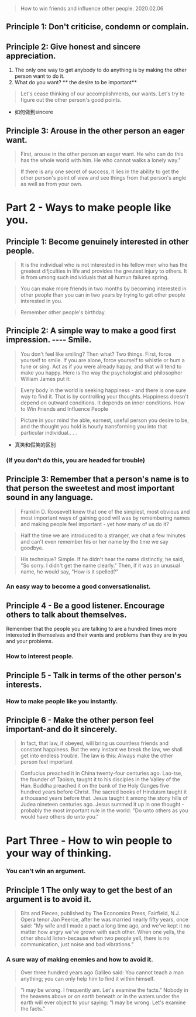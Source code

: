 >How to win friends and influence other people.
> 2020.02.06

## Principle 1: Don't criticise, condemn or complain.

## Principle 2: Give honest and sincere appreciation.
1. The only one way to get anybody to do anything is by making the other person want to do it.
2. What do you want? ** the desire to be important**
> Let's cease thinking of our accomplishments, our wants. Let's try to figure out the other person's good points.

- 如何做到sincere

## Principle 3: Arouse in the other person an eager want.

>First, arouse in the other person an eager want. He who can do this has the whole world with him. He who cannot walks a lonely way."


> If there is any one secret of success, it lies in the ability to get the other person's point of view and see things from that person's angle as well as from your own.



# Part 2 - Ways to make people like you.

## Principle 1: Become genuinely interested in other people.
>It is the individual who is not interested in his fellow men who has the greatest difjculties in life and provides the greutest injury to others. It is from umong such individuals that all humun failures spring.

>You can make more friends in two months by becoming interested in other people than you can in two years by trying to get other people interested in you.

> Remember other people's birthday.

## Principle 2: A simple way to make a good first impression. ---- Smile.

>You don't feel like smiling? Then what? Two things. First, force yourself to smile. If you are alone, force yourself to whistle or hum a tune or sing. Act as if you were already happy, and that will tend to make you happy. Here is the way the psychologist and philosopher William James put it:

>Every body in the world is seeking happiness - and there is one sure way to find it. That is by controlling your thoughts. Happiness doesn't depend on outward conditions. It depends on inner conditions.
How to Win Friends and Influence People

> Picture in your mind the able, earnest, useful person you desire to be, and the thought you hold is hourly transforming you into that particular individual.. . .

- 真笑和假笑的区别


### (If you don't do this, you are headed for trouble)
## Principle 3:  Remember that a person's name is to that person the sweetest and most important sound in any language.

>Franklin D. Roosevelt knew that one of the simplest, most obvious and most important ways of gaining good will was by remembering names and making people feel important - yet how many of us do it?

>Half the time we are introduced to a stranger, we chat a few minutes and can't even remember his or her name by the time we say goodbye.

>His technique? Simple. If he didn't hear the name distinctly, he said, "So sorry. I didn't get the name clearly." Then, if it was an unusual name, he would say, "How is it spelled?"

### An easy way to become a good conversationalist.
## Principle 4 - Be a good listener. Encourage others to talk about themselves.

Remember that the people you are talking to are a hundred times more interested in themselves and their wants and problems than they are in you and your problems.


### How to interest people.
## Principle 5 - Talk in terms of the other person's interests.

### How to make people like you instantly.
## Principle 6 - Make the other person feel important-and do it sincerely.

> In fact, that law, if obeyed, will bring us countless friends and constant happiness. But the very instant we break the law, we shall get into endless trouble. The law is this: Always make the other person feel important

>Confucius preached it in China twenty-four centuries ago. Lao-tse, the founder of Taoism, taught it to his disciples in the Valley of the Han. Buddha preached it on the bank of the Holy Ganges five hundred years before Christ. The sacred books of Hinduism taught it a thousand years before that. Jesus taught it among the stony hills of Judea nineteen centuries ago. Jesus summed it up in one thought -probably the most important rule in the world: "Do unto others as you would have others do unto you."

# Part Three - How to win people to your way of thinking.

### You can't win an argument.
## Principle 1 The only way to get the best of an argument is to avoid it.

>  Bits and Pieces, published by The Economics Press, Fairfield, N.J.
Opera tenor Jan Peerce, after he was married nearly fifty years, once said: "My wife and I made a pact a long time ago, and we've kept it no matter how angry we've grown with each other. When one yells, the other should listen-because when two people yell, there is no communication, just noise and bad vibrations."


### A sure way of making enemies and how to avoid it.

> Over three hundred years ago Galileo said:
You cannot teach a man anything; you can only help him to find it within himself.

> "I may be wrong. I frequently am. Let's examine the facts."
Nobody in the heavens above or on earth beneath or in the waters under the earth will ever object to your saying: "I may be wrong. Let's examine the facts."
<!--stackedit_data:
eyJoaXN0b3J5IjpbMTgyMjk5MzU4MSwtMTIxODMzNDAwNCwxMz
c3OTIxNjg2LC0xMTAxNzczNzkzLDE3NjkwNzc4NDcsODg1NTY5
OTA5LDQ1MTQ1OTUxMiwxMjY2MTQzMTMxLDE3NzA0MDk1MCwxNT
QwOTI2ODI5LDY4NTgzMDg1OSwtODI3NDk0MTkyLC0xMzg5Mzky
MzEwLDIyODI0OTc4LDExOTIzMzU0NTIsMTYwMjEwMzUwMCwtOD
UxNDI5ODY4LC0xMDUwNjY0NDkzLDE0Mjc1OTg4OTYsLTEzMjE0
NTUzMThdfQ==
-->